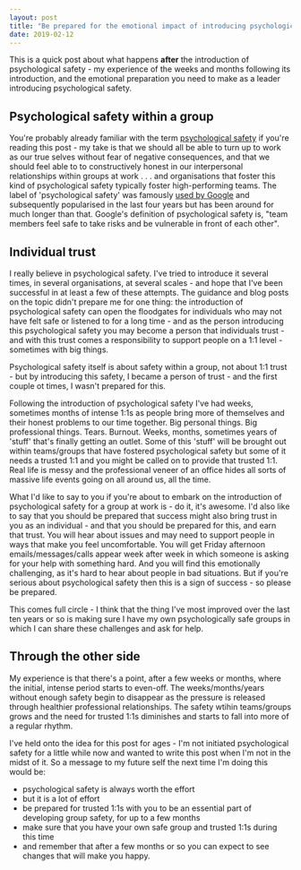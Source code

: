 ```yaml
---
layout: post
title: "Be prepared for the emotional impact of introducing psychological safety"
date: 2019-02-12
---
```


This is a quick post about what happens **after** the introduction of psychological safety - my experience of the weeks and months following its introduction, and the emotional preparation you need to make as a leader introducing psychological safety.

## Psychological safety within a group

You're probably already familiar with the term [psychological safety](https://en.wikipedia.org/wiki/Psychological_safety) if you're reading this post - my take is that we should all be able to turn up to work as our true selves without fear of negative consequences, and that we should feel able to to constructively honest in our interpersonal relationships within groups at work . . . and organisations that foster this kind of psychological safety typically foster high-performing teams. The label of 'psychological safety' was famously [used by Google](https://rework.withgoogle.com/blog/five-keys-to-a-successful-google-team/) and subsequently popularised in the last four years but has been around for much longer than that. Google's definition of psychological safety is, "team members feel safe to take risks and be vulnerable in front of each other".

## Individual trust

I really believe in psychological safety. I've tried to introduce it several times, in several organisations, at several scales - and hope that I've been successful in at least a few of these attempts. The guidance and blog posts on the topic didn't prepare me for one thing: the introduction of psychological safety can open the floodgates for individuals who may not have felt safe or listened to for a long time - and as the person introducing this psychological safety you may become a person that individuals trust - and with this trust comes a responsibility to support people on a 1:1 level - sometimes with big things.

Psychological safety itself is about safety within a group, not about 1:1 trust - but by introducing this safety, I became a person of trust - and the first couple ot times, I wasn't prepared for this. 

Following the introduction of psychological safety I've had weeks, sometimes months of intense 1:1s as people bring more of themselves and their honest problems to our time together. Big personal things. Big professional things. Tears. Burnout. Weeks, months, sometimes years of 'stuff' that's finally getting an outlet. Some of this 'stuff' will be brought out within teams/groups that have fostered psychological safety but some of it needs a trusted 1:1 and you might be called on to provide that trusted 1:1. Real life is messy and the professional veneer of an office hides all sorts of massive life events going on all around us, all the time.

What I'd like to say to you if you're about to embark on the introduction of psychological safety for a group at work is - do it, it's awesome. I'd also like to say that you should be prepared that success might also bring trust in you as an individual - and that you should be prepared for this, and earn that trust. You will hear about issues and may need to support people in ways that make you feel uncomfortable. You will get Friday afternoon emails/messages/calls appear week after week in which someone is asking for your help with something hard. And you will find this emotionally challenging, as it's hard to hear about people in bad situations. But if you're serious about psychological safety then this is a sign of success - so please be prepared. 

This comes full circle - I think that the thing I've most improved over the last ten years or so is making sure I have my own psychologically safe groups in which I can share these challenges and ask for help.

## Through the other side

My experience is that there's a point, after a few weeks or months, where the initial, intense period starts to even-off. The weeks/months/years without enough safety begin to disappear as the pressure is released through healthier professional relationships. The safety wtihin teams/groups grows and the need for trusted 1:1s diminishes and starts to fall into more of a regular rhythm.  

I've held onto the idea for this post for ages - I'm not initiated psychological safety for a little while now and wanted to write this post when I'm not in the midst of it. So a message to my future self the next time I'm doing this would be:

- psychological safety is always worth the effort
- but it is a lot of effort
- be prepared for trusted 1:1s with you to be an essential part of developing group safety, for up to a few months
- make sure that you have your own safe group and trusted 1:1s during this time
- and remember that after a few months or so you can expect to see changes that will make you happy.
